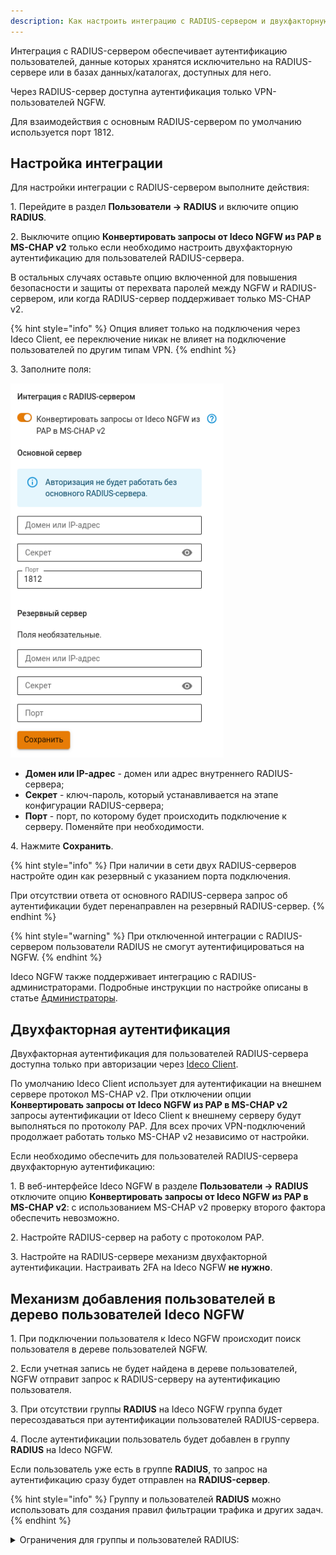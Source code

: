 ```yaml
---
description: Как настроить интеграцию с RADIUS-сервером и двухфакторную аутентификацию пользователей, а также управлять учетными записями в дереве пользователей Ideco NGFW.
---
```


Интеграция с RADIUS-сервером обеспечивает аутентификацию пользователей, данные которых хранятся исключительно на RADIUS-сервере или в базах данных/каталогах, доступных для него.

Через RADIUS-сервер доступна аутентификация только VPN-пользователей NGFW.

Для взаимодействия с основным RADIUS-сервером по умолчанию используется порт 1812.

## Настройка интеграции

Для настройки интеграции с RADIUS-сервером выполните действия:

1\. Перейдите в раздел **Пользователи -> RADIUS** и включите опцию **RADIUS**.

2\. Выключите опцию **Конвертировать запросы от Ideco NGFW из PAP в MS-CHAP v2** только если необходимо настроить двухфакторную аутентификацию для пользователей RADIUS-сервера.

В остальных случаях оставьте опцию включенной для повышения безопасности и защиты от перехвата паролей между NGFW и RADIUS-сервером, или когда RADIUS-сервер поддерживает только MS-CHAP v2.

{% hint style="info" %}
Опция влияет только на подключения через Ideco Client, ее переключение никак не влияет на подключение пользователей по другим типам VPN.
{% endhint %}

3\. Заполните поля:

![](/.gitbook/assets/radius1.png)

* **Домен или IP-адрес** - домен или адрес внутреннего RADIUS-сервера;
* **Секрет** - ключ-пароль, который устанавливается на этапе конфигурации RADIUS-сервера;
* **Порт** - порт, по которому будет происходить подключение к серверу. Поменяйте при необходимости.

4\. Нажмите **Сохранить**.

{% hint style="info" %}
При наличии в сети двух RADIUS-серверов настройте один как резервный с указанием порта подключения.

При отсутствии ответа от основного RADIUS-сервера запрос об аутентификации будет перенаправлен на резервный RADIUS-сервер. 
{% endhint %}

{% hint style="warning" %}
При отключенной интеграции с RADIUS-сервером пользователи RADIUS не смогут аутентифицироваться на NGFW.
{% endhint %}

Ideco NGFW также поддерживает интеграцию с RADIUS-администраторами. Подробные инструкции по настройке описаны в статье [Администраторы](/settings/server-management/admins.md).


## Двухфакторная аутентификация

Двухфакторная аутентификация для пользователей RADIUS-сервера доступна только при авторизации через [Ideco Client](/settings/users/ideco-client/README.md).

По умолчанию Ideco Client использует для аутентификации на внешнем сервере протокол MS-CHAP v2. При отключении опции **Конвертировать запросы от Ideco NGFW из PAP в MS-CHAP v2** запросы аутентификации от Ideco Client к внешнему серверу будут выполняться по протоколу PAP. Для всех прочих VPN-подключений продолжает работать только MS-CHAP v2 независимо от настройки.

Если необходимо обеспечить для пользователей RADIUS-сервера двухфакторную аутентификацию:

1\. В веб-интерфейсе Ideco NGFW в разделе **Пользователи -> RADIUS** отключите опцию **Конвертировать запросы от Ideco NGFW из PAP в MS-CHAP v2**: с использованием MS-CHAP v2 проверку второго фактора обеспечить невозможно.

2\. Настройте RADIUS-сервер на работу с протоколом PAP.

3\. Настройте на RADIUS-сервере механизм двухфакторной аутентификации. Настраивать 2FA на Ideco NGFW **не нужно**.

## Механизм добавления пользователей в дерево пользователей Ideco NGFW

1\. При подключении пользователя к Ideco NGFW происходит поиск пользователя в дереве пользователей NGFW. 

2\. Если учетная запись не будет найдена в дереве пользователей, NGFW отправит запрос к RADIUS-серверу на аутентификацию пользователя.

3\. При отсутствии группы **RADIUS** на Ideco NGFW группа будет пересоздаваться при аутентификации пользователей RADIUS-сервера. 

4\. После аутентификации пользователь будет добавлен в группу **RADIUS** на Ideco NGFW.

Если пользователь уже есть в группе **RADIUS**, то запрос на аутентификацию сразу будет отправлен на **RADIUS-сервер**.

{% hint style="info" %}
Группу и пользователей **RADIUS** можно использовать для создания правил фильтрации трафика и других задач.
{% endhint %}

<details>

<summary>Ограничения для группы и пользователей RADIUS:</summary>

* Запрещено менять параметры пользователя (в том числе поля **Имя** и **Комментарий**), за исключением опции **Запретить доступ**;
* Разрешено удалять и переименовывать группу **RADIUS**;
* Запрещено перемещать пользователей в другие группы;
* Запрещено перемещать других пользователей NGFW в группу **RADIUS**;
* Запрещена настройка IP и MAC авторизации для пользователей группы;
* Недоступна авторизация пользователей группы в личном кабинете и веб-почте.

</details>